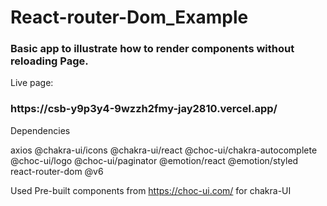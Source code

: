 <h1>React-router-Dom_Example</h1>

<h3>Basic app to illustrate how to render components without reloading Page.</h3>
Live page: <h3> https://csb-y9p3y4-9wzzh2fmy-jay2810.vercel.app/ </h3>

Dependencies

axios
@chakra-ui/icons
@chakra-ui/react
@choc-ui/chakra-autocomplete
@choc-ui/logo
@choc-ui/paginator
@emotion/react
@emotion/styled
react-router-dom  @v6


Used Pre-built components from https://choc-ui.com/ 
for chakra-UI
